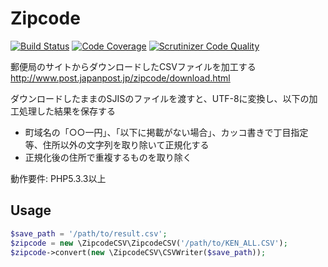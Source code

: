 # Zipcode
[![Build Status](https://travis-ci.org/jasbulilit/Zipcode.svg?branch=master)](https://travis-ci.org/jasbulilit/Zipcode)
[![Code Coverage](https://scrutinizer-ci.com/g/jasbulilit/Zipcode/badges/coverage.png?b=master)](https://scrutinizer-ci.com/g/jasbulilit/Zipcode/?branch=master)
[![Scrutinizer Code Quality](https://scrutinizer-ci.com/g/jasbulilit/Zipcode/badges/quality-score.png?b=master)](https://scrutinizer-ci.com/g/jasbulilit/Zipcode/?branch=master)

郵便局のサイトからダウンロードしたCSVファイルを加工する
http://www.post.japanpost.jp/zipcode/download.html

ダウンロードしたままのSJISのファイルを渡すと、UTF-8に変換し、以下の加工処理した結果を保存する
* 町域名の「○○一円」、「以下に掲載がない場合」、カッコ書きで丁目指定等、住所以外の文字列を取り除いて正規化する
* 正規化後の住所で重複するものを取り除く

動作要件: PHP5.3.3以上

## Usage
``` php
$save_path = '/path/to/result.csv';
$zipcode = new \ZipcodeCSV\ZipcodeCSV('/path/to/KEN_ALL.CSV');
$zipcode->convert(new \ZipcodeCSV\CSVWriter($save_path));
```

